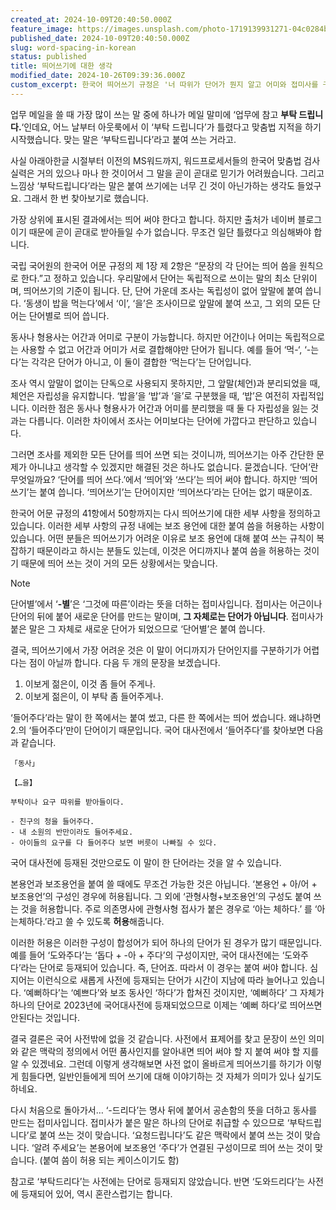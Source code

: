 ```yaml
---
created_at: 2024-10-09T20:40:50.000Z
feature_image: https://images.unsplash.com/photo-1719139931271-04c0284b0603?crop=entropy&cs=tinysrgb&fit=max&fm=jpg&ixid=M3wxMTc3M3wwfDF8c2VhcmNofDZ8fEhhbmd1bHxlbnwwfHx8fDE3Mjk2MTE3NTJ8MA&ixlib=rb-4.0.3&q=80&w=2000
published_date: 2024-10-09T20:40:50.000Z
slug: word-spacing-in-korean
status: published
title: 띄어쓰기에 대한 생각
modified_date: 2024-10-26T09:39:36.000Z
custom_excerpt: 한국어 띄어쓰기 규정은 '너 따위가 단어가 뭔지 알고 어미와 접미사를 구분할 수 있을까?'의 문제입니다.
---
```


업무 메일을 쓸 때 가장 많이 쓰는 말 중에 하나가 메일 말미에 ‘업무에 참고 **부탁 드립니다.**‘인데요, 어느 날부터 아웃룩에서 이 ‘부탁 드립니다’가 틀렸다고 맞춤법 지적을 하기 시작했습니다. 맞는 말은 ‘부탁드립니다’라고 붙여 쓰는 거라고.

사실 아래아한글 시절부터 이전의 MS워드까지, 워드프로세서들의 한국어 맞춤법 검사 실력은 거의 있으나 마나 한 것이어서 그 말을 곧이 곧대로 믿기가 어려웠습니다. 그리고 느낌상 ‘부탁드립니다’라는 말은 붙여 쓰기에는 너무 긴 것이 아닌가하는 생각도 들었구요. 그래서 한 번 찾아보기로 했습니다.

가장 상위에 표시된 결과에서는 띄어 써야 한다고 합니다. 하지만 출처가 네이버 블로그이기 때문에 곧이 곧대로 받아들일 수가 없습니다. 무조건 일단 틀렸다고 의심해봐야 합니다.

국립 국어원의 한국어 어문 규정의 제 1장 제 2항은 “문장의 각 단어는 띄어 씀을 원칙으로 한다.”고 정하고 있습니다. 우리말에서 단어는 독립적으로 쓰이는 말의 최소 단위이며, 띄어쓰기의 기준이 됩니다. 단, 단어 가운데 조사는 독립성이 없어 앞말에 붙여 씁니다. ‘동생이 밥을 먹는다’에서 ‘이’, ‘을’은 조사이므로 앞말에 붙여 쓰고, 그 외의 모든 단어는 단어별로 띄어 씁니다.

동사나 형용사는 어간과 어미로 구분이 가능합니다. 하지만 어간이나 어미는 독립적으로는 사용할 수 없고 어간과 어미가 서로 결합해야만 단어가 됩니다. 예를 들어 ‘먹-‘, ‘-는다’는 각각은 단어가 아니고, 이 둘이 결합한 ‘먹는다’는 단어입니다.

조사 역시 앞말이 없이는 단독으로 사용되지 못하지만, 그 앞말(체언)과 분리되었을 때, 체언은 자립성을 유지합니다. ‘밥을’을 ‘밥’과 ‘을’로 구분했을 때, ‘밥’은 여전히 자립적입니다. 이러한 점은 동사나 형용사가 어간과 어미를 분리했을 때 둘 다 자립성을 잃는 것과는 다릅니다. 이러한 차이에서 조사는 어미보다는 단어에 가깝다고 판단하고 있습니다.

그러면 조사를 제외한 모든 단어를 띄어 쓰면 되는 것이니까, 띄어쓰기는 아주 간단한 문제가 아니냐고 생각할 수 있겠지만 해결된 것은 하나도 없습니다. 묻겠습니다. ‘단어’란 무엇일까요? ‘단어를 띄어 쓰다.’에서 ‘띄어’와 ‘쓰다’는 띄어 써야 합니다. 하지만 ‘띄어쓰기’는 붙여 씁니다. ‘띄어쓰기’는 단어이지만 ‘띄어쓰다’라는 단어는 없기 때문이죠.

한국어 어문 규정의 41항에서 50항까지는 다시 띄어쓰기에 대한 세부 사항을 정의하고 있습니다. 이러한 세부 사항의 규정 내에는 보조 용언에 대한 붙여 씀을 허용하는 사항이 있습니다. 어떤 분들은 띄어쓰기가 어려운 이유로 보조 용언에 대해 붙여 쓰는 규칙이 복잡하기 때문이라고 하시는 분들도 있는데, 이것은 어디까지나 붙여 씀을 허용하는 것이기 때문에 띄어 쓰는 것이 거의 모든 상황에서는 맞습니다.

>[!note]
단어별’에서 ‘**-별**’은 ‘그것에 따른’이라는 뜻을 더하는 접미사입니다. 접미사는 어근이나 단어의 뒤에 붙어 새로운 단어를 만드는 말이며, **그 자체로는 단어가 아닙니다**. 접미사가 붙은 말은 그 자체로 새로운 단어가 되었으므로 ‘단어별’은 붙여 씁니다.

결국, 띄어쓰기에서 가장 어려운 것은 이 말이 어디까지가 단어인지를 구분하기가 어렵다는 점이 아닐까 합니다. 다음 두 개의 문장을 보겠습니다.

1. 이보게 젊은이, 이것 좀 들어 주게나.
2. 이보게 젊은이, 이 부탁 좀 들어주게나.

‘들어주다’라는 말이 한 쪽에서는 붙여 썼고, 다른 한 쪽에서는 띄어 썼습니다. 왜냐하면 2.의 ‘들어주다’만이 단어이기 때문입니다. 국어 대사전에서 ‘들어주다’를 찾아보면 다음과 같습니다.

```
「동사」

【…을】

부탁이나 요구 따위를 받아들이다.

- 친구의 청을 들어주다.
- 내 소원의 반만이라도 들어주세요.
- 아이들의 요구를 다 들어주다 보면 버릇이 나빠질 수 있다.
```

국어 대사전에 등재된 것만으로도 이 말이 한 단어라는 것을 알 수 있습니다. 

본용언과 보조용언을 붙여 쓸 때에도 무조건 가능한 것은 아닙니다. ‘본용언 + 아/어 + 보조용언’의 구성인 경우에 허용됩니다. 그 외에 ‘관형사형+보조용언’의 구성도 붙여 쓰는 것을 허용합니다. 주로 의존명사에 관형사형 접사가 붙은 경우로 ‘아는 체하다.’ 를 ‘아는체하다.’라고 쓸 수 있도록 **허용**해줍니다.

이러한 허용은 이러한 구성이 합성어가 되어 하나의 단어가 된 경우가 많기 때문입니다. 예를 들어 ‘도와주다’는 ‘돕다 + -아 + 주다’의 구성이지만, 국어 대사전에는 ‘도와주다’라는 단어로 등재되어 있습니다. 즉, 단어죠. 따라서 이 경우는 붙여 써야 합니다. 심지어는 이런식으로 새롭게 사전에 등재되는 단어가 시간이 지남에 따라 늘어나고 있습니다. ‘예뻐하다’는 ‘예쁘다’와 보조 동사인 ‘하다’가 합쳐진 것이지만, ‘예뻐하다’ 그 자체가 하나의 단어로 2023년에 국어대사전에 등재되었으므로 이제는 ‘예뻐 하다’로 띄어쓰면 안된다는 것입니다.

결국 결론은 국어 사전밖에 없을 것 같습니다. 사전에서 표제어를 찾고 문장이 쓰인 의미와 같은 맥락의 정의에서 어떤 품사인지를 알아내면 띄어 써야 할 지 붙여 써야 할 지를 알 수 있겠네요. 그런데 이렇게 생각해보면 사전 없이 올바르게 띄어쓰기를 하기가 이렇게 힘들다면, 일반인들에게 띄어 쓰기에 대해 이야기하는 것 자체가 의미가 있나 싶기도 하네요.

다시 처음으로 돌아가서… ‘-드리다’는 명사 뒤에 붙어서 공손함의 뜻을 더하고 동사를 만드는 접미사입니다. 접미사가 붙은 말은 하나의 단어로 취급할 수 있으므로 ‘부탁드립니다’로 붙여 쓰는 것이 맞습니다. ‘요청드립니다’도 같은 맥락에서 붙여 쓰는 것이 맞습니다. ‘알려 주세요’는 본용어에 보조용언 ‘주다’가 연결된 구성이므로 띄어 쓰는 것이 맞습니다. (붙여 씀이 허용 되는 케이스이기도 함)

참고로 ‘부탁드리다’는 사전에는 단어로 등재되지 않았습니다. 반면 ‘도와드리다’는 사전에 등재되어 있어, 역시 혼란스럽기는 합니다.